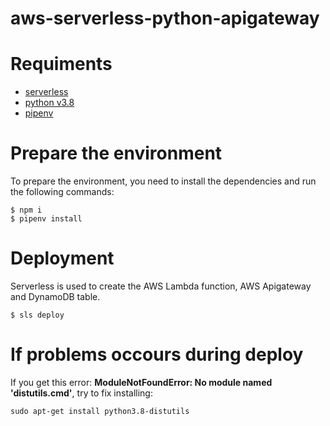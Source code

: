 aws-serverless-python-apigateway
==========

# Requiments
- [serverless](https://serverless.com/framework/)
- [python v3.8](https://www.python.org/downloads/)
- [pipenv](https://pipenv.readthedocs.io/en/latest/)

# Prepare the environment
To prepare the environment, you need to install the dependencies and run the following commands:
```sh-session
$ npm i
$ pipenv install
```

# Deployment
Serverless is used to create the AWS Lambda function, AWS Apigateway and DynamoDB table.

```sh-session
$ sls deploy 
```

# If problems occours during deploy
If you get this error: **ModuleNotFoundError: No module named 'distutils.cmd'**, try to fix installing:
```sh-session
sudo apt-get install python3.8-distutils
```
